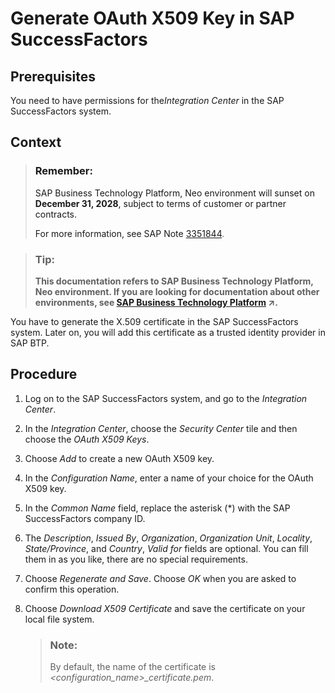 <!-- loiof6365032efa7493383d413b882d94426 -->

# Generate OAuth X509 Key in SAP SuccessFactors



<a name="loiof6365032efa7493383d413b882d94426__prereq_edt_g2q_kcb"/>

## Prerequisites

You need to have permissions for the*Integration Center* in the SAP SuccessFactors system.



## Context

> ### Remember:  
> SAP Business Technology Platform, Neo environment will sunset on **December 31, 2028**, subject to terms of customer or partner contracts.
> 
> For more information, see SAP Note [3351844](https://me.sap.com/notes/3351844).

> ### Tip:  
> **This documentation refers to SAP Business Technology Platform, Neo environment. If you are looking for documentation about other environments, see [SAP Business Technology Platform](https://help.sap.com/viewer/65de2977205c403bbc107264b8eccf4b/Cloud/en-US/6a2c1ab5a31b4ed9a2ce17a5329e1dd8.html "SAP Business Technology Platform (SAP BTP) is an integrated offering comprised of the following technology portfolios: application development; process automation; integration; data, analytics, and enterprise planning; artificial intelligence. The platform offers users the ability to turn data into business value, compose end-to-end business processes, connect entire IT landscapes, and personalize, build and extend SAP applications. This reduces the overall total cost of ownership maintaining SAP landscapes and third-party software across end-to-end business processes.") :arrow_upper_right:.**

You have to generate the X.509 certificate in the SAP SuccessFactors system. Later on, you will add this certificate as a trusted identity provider in SAP BTP.



## Procedure

1.  Log on to the SAP SuccessFactors system, and go to the *Integration Center*.

2.  In the *Integration Center*, choose the *Security Center* tile and then choose the *OAuth X509 Keys*.

3.  Choose *Add* to create a new OAuth X509 key.

4.  In the *Configuration Name*, enter a name of your choice for the OAuth X509 key.

5.  In the *Common Name* field, replace the asterisk \(\*\) with the SAP SuccessFactors company ID.

6.  The *Description*, *Issued By*, *Organization*, *Organization Unit*, *Locality*, *State/Province*, and *Country*, *Valid for* fields are optional. You can fill them in as you like, there are no special requirements.

7.  Choose *Regenerate and Save*. Choose *OK* when you are asked to confirm this operation.

8.  Choose *Download X509 Certificate* and save the certificate on your local file system.

    > ### Note:  
    > By default, the name of the certificate is *<configuration\_name\>\_certificate.pem*.


